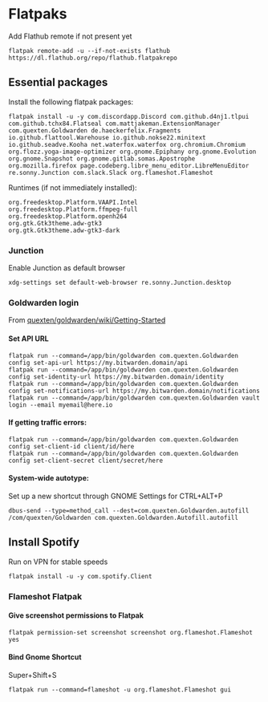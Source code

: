 # Flatpaks

Add Flathub remote if not present yet
```
flatpak remote-add -u --if-not-exists flathub https://dl.flathub.org/repo/flathub.flatpakrepo
```
## Essential packages
Install the following flatpak packages:
```
flatpak install -u -y com.discordapp.Discord com.github.d4nj1.tlpui com.github.tchx84.Flatseal com.mattjakeman.ExtensionManager com.quexten.Goldwarden de.haeckerfelix.Fragments io.github.flattool.Warehouse io.github.nokse22.minitext io.github.seadve.Kooha net.waterfox.waterfox org.chromium.Chromium org.flozz.yoga-image-optimizer org.gnome.Epiphany org.gnome.Evolution org.gnome.Snapshot org.gnome.gitlab.somas.Apostrophe org.mozilla.firefox page.codeberg.libre_menu_editor.LibreMenuEditor re.sonny.Junction com.slack.Slack org.flameshot.Flameshot
```
Runtimes (if not immediately installed):
```
org.freedesktop.Platform.VAAPI.Intel
org.freedesktop.Platform.ffmpeg-full
org.freedesktop.Platform.openh264
org.gtk.Gtk3theme.adw-gtk3
org.gtk.Gtk3theme.adw-gtk3-dark
```
### Junction
Enable Junction as default browser
```
xdg-settings set default-web-browser re.sonny.Junction.desktop
```
### Goldwarden login
From [quexten/goldwarden/wiki/Getting-Started](https://github.com/quexten/goldwarden/wiki/Getting-Started)
#### Set API URL
```
flatpak run --command=/app/bin/goldwarden com.quexten.Goldwarden config set-api-url https://my.bitwarden.domain/api
flatpak run --command=/app/bin/goldwarden com.quexten.Goldwarden config set-identity-url https://my.bitwarden.domain/identity
flatpak run --command=/app/bin/goldwarden com.quexten.Goldwarden config set-notifications-url https://my.bitwarden.domain/notifications
flatpak run --command=/app/bin/goldwarden com.quexten.Goldwarden vault login --email myemail@here.io
```
#### If getting traffic errors:
```
flatpak run --command=/app/bin/goldwarden com.quexten.Goldwarden config set-client-id client/id/here
flatpak run --command=/app/bin/goldwarden com.quexten.Goldwarden config set-client-secret client/secret/here
```
#### System-wide autotype:
Set up a new shortcut through GNOME Settings for CTRL+ALT+P
```
dbus-send --type=method_call --dest=com.quexten.Goldwarden.autofill /com/quexten/Goldwarden com.quexten.Goldwarden.Autofill.autofill
```
## Install Spotify
Run on VPN for stable speeds
```
flatpak install -u -y com.spotify.Client
```
### Flameshot Flatpak

#### Give screenshot permissions to Flatpak
```
flatpak permission-set screenshot screenshot org.flameshot.Flameshot yes
```
#### Bind Gnome Shortcut 
Super+Shift+S
```
flatpak run --command=flameshot -u org.flameshot.Flameshot gui
```
